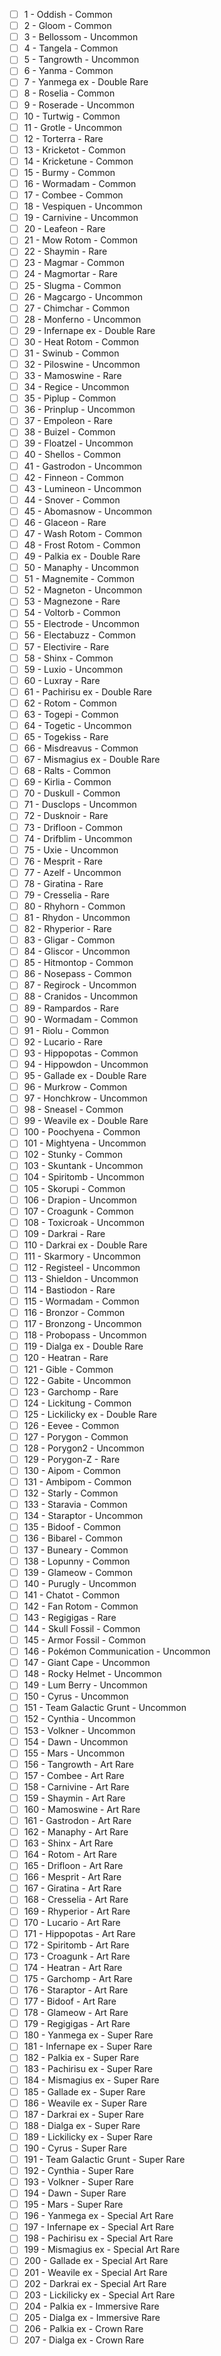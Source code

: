 - [ ] 1 - Oddish - Common 
- [ ] 2 - Gloom - Common 
- [ ] 3 - Bellossom - Uncommon 
- [ ] 4 - Tangela - Common 
- [ ] 5 - Tangrowth - Uncommon 
- [ ] 6 - Yanma - Common 
- [ ] 7 - Yanmega ex - Double Rare 
- [ ] 8 - Roselia - Common 
- [ ] 9 - Roserade - Uncommon 
- [ ] 10 - Turtwig - Common 
- [ ] 11 - Grotle - Uncommon 
- [ ] 12 - Torterra - Rare 
- [ ] 13 - Kricketot - Common 
- [ ] 14 - Kricketune - Common 
- [ ] 15 - Burmy - Common 
- [ ] 16 - Wormadam - Common 
- [ ] 17 - Combee - Common 
- [ ] 18 - Vespiquen - Uncommon 
- [ ] 19 - Carnivine - Uncommon 
- [ ] 20 - Leafeon - Rare 
- [ ] 21 - Mow Rotom - Common 
- [ ] 22 - Shaymin - Rare 
- [ ] 23 - Magmar - Common 
- [ ] 24 - Magmortar - Rare 
- [ ] 25 - Slugma - Common 
- [ ] 26 - Magcargo - Uncommon 
- [ ] 27 - Chimchar - Common 
- [ ] 28 - Monferno - Uncommon 
- [ ] 29 - Infernape ex - Double Rare 
- [ ] 30 - Heat Rotom - Common 
- [ ] 31 - Swinub - Common 
- [ ] 32 - Piloswine - Uncommon 
- [ ] 33 - Mamoswine - Rare 
- [ ] 34 - Regice - Uncommon 
- [ ] 35 - Piplup - Common 
- [ ] 36 - Prinplup - Uncommon 
- [ ] 37 - Empoleon - Rare 
- [ ] 38 - Buizel - Common 
- [ ] 39 - Floatzel - Uncommon 
- [ ] 40 - Shellos - Common 
- [ ] 41 - Gastrodon - Uncommon 
- [ ] 42 - Finneon - Common 
- [ ] 43 - Lumineon - Uncommon 
- [ ] 44 - Snover - Common 
- [ ] 45 - Abomasnow - Uncommon 
- [ ] 46 - Glaceon - Rare 
- [ ] 47 - Wash Rotom - Common 
- [ ] 48 - Frost Rotom - Common 
- [ ] 49 - Palkia ex - Double Rare 
- [ ] 50 - Manaphy - Uncommon 
- [ ] 51 - Magnemite - Common 
- [ ] 52 - Magneton - Uncommon 
- [ ] 53 - Magnezone - Rare 
- [ ] 54 - Voltorb - Common 
- [ ] 55 - Electrode - Uncommon 
- [ ] 56 - Electabuzz - Common 
- [ ] 57 - Electivire - Rare 
- [ ] 58 - Shinx - Common 
- [ ] 59 - Luxio - Uncommon 
- [ ] 60 - Luxray - Rare 
- [ ] 61 - Pachirisu ex - Double Rare 
- [ ] 62 - Rotom - Common 
- [ ] 63 - Togepi - Common 
- [ ] 64 - Togetic - Uncommon 
- [ ] 65 - Togekiss - Rare 
- [ ] 66 - Misdreavus - Common 
- [ ] 67 - Mismagius ex - Double Rare 
- [ ] 68 - Ralts - Common 
- [ ] 69 - Kirlia - Common 
- [ ] 70 - Duskull - Common 
- [ ] 71 - Dusclops - Uncommon 
- [ ] 72 - Dusknoir - Rare 
- [ ] 73 - Drifloon - Common 
- [ ] 74 - Drifblim - Uncommon 
- [ ] 75 - Uxie - Uncommon 
- [ ] 76 - Mesprit - Rare 
- [ ] 77 - Azelf - Uncommon 
- [ ] 78 - Giratina - Rare 
- [ ] 79 - Cresselia - Rare 
- [ ] 80 - Rhyhorn - Common 
- [ ] 81 - Rhydon - Uncommon 
- [ ] 82 - Rhyperior - Rare 
- [ ] 83 - Gligar - Common 
- [ ] 84 - Gliscor - Uncommon 
- [ ] 85 - Hitmontop - Common 
- [ ] 86 - Nosepass - Common 
- [ ] 87 - Regirock - Uncommon 
- [ ] 88 - Cranidos - Uncommon 
- [ ] 89 - Rampardos - Rare 
- [ ] 90 - Wormadam - Common 
- [ ] 91 - Riolu - Common 
- [ ] 92 - Lucario - Rare 
- [ ] 93 - Hippopotas - Common 
- [ ] 94 - Hippowdon - Uncommon 
- [ ] 95 - Gallade ex - Double Rare 
- [ ] 96 - Murkrow - Common 
- [ ] 97 - Honchkrow - Uncommon 
- [ ] 98 - Sneasel - Common 
- [ ] 99 - Weavile ex - Double Rare 
- [ ] 100 - Poochyena - Common 
- [ ] 101 - Mightyena - Uncommon 
- [ ] 102 - Stunky - Common 
- [ ] 103 - Skuntank - Uncommon 
- [ ] 104 - Spiritomb - Uncommon 
- [ ] 105 - Skorupi - Common 
- [ ] 106 - Drapion - Uncommon 
- [ ] 107 - Croagunk - Common 
- [ ] 108 - Toxicroak - Uncommon 
- [ ] 109 - Darkrai - Rare 
- [ ] 110 - Darkrai ex - Double Rare 
- [ ] 111 - Skarmory - Uncommon 
- [ ] 112 - Registeel - Uncommon 
- [ ] 113 - Shieldon - Uncommon 
- [ ] 114 - Bastiodon - Rare 
- [ ] 115 - Wormadam - Common 
- [ ] 116 - Bronzor - Common 
- [ ] 117 - Bronzong - Uncommon 
- [ ] 118 - Probopass - Uncommon 
- [ ] 119 - Dialga ex - Double Rare 
- [ ] 120 - Heatran - Rare 
- [ ] 121 - Gible - Common 
- [ ] 122 - Gabite - Uncommon 
- [ ] 123 - Garchomp - Rare 
- [ ] 124 - Lickitung - Common 
- [ ] 125 - Lickilicky ex - Double Rare 
- [ ] 126 - Eevee - Common 
- [ ] 127 - Porygon - Common 
- [ ] 128 - Porygon2 - Uncommon 
- [ ] 129 - Porygon-Z - Rare 
- [ ] 130 - Aipom - Common 
- [ ] 131 - Ambipom - Common 
- [ ] 132 - Starly - Common 
- [ ] 133 - Staravia - Common 
- [ ] 134 - Staraptor - Uncommon 
- [ ] 135 - Bidoof - Common 
- [ ] 136 - Bibarel - Common 
- [ ] 137 - Buneary - Common 
- [ ] 138 - Lopunny - Common 
- [ ] 139 - Glameow - Common 
- [ ] 140 - Purugly - Uncommon 
- [ ] 141 - Chatot - Common 
- [ ] 142 - Fan Rotom - Common 
- [ ] 143 - Regigigas - Rare 
- [ ] 144 - Skull Fossil - Common 
- [ ] 145 - Armor Fossil - Common 
- [ ] 146 - Pokémon Communication - Uncommon 
- [ ] 147 - Giant Cape - Uncommon 
- [ ] 148 - Rocky Helmet - Uncommon 
- [ ] 149 - Lum Berry - Uncommon 
- [ ] 150 - Cyrus - Uncommon 
- [ ] 151 - Team Galactic Grunt - Uncommon 
- [ ] 152 - Cynthia - Uncommon 
- [ ] 153 - Volkner - Uncommon 
- [ ] 154 - Dawn - Uncommon 
- [ ] 155 - Mars - Uncommon 
- [ ] 156 - Tangrowth - Art Rare 
- [ ] 157 - Combee - Art Rare 
- [ ] 158 - Carnivine - Art Rare 
- [ ] 159 - Shaymin - Art Rare 
- [ ] 160 - Mamoswine - Art Rare 
- [ ] 161 - Gastrodon - Art Rare 
- [ ] 162 - Manaphy - Art Rare 
- [ ] 163 - Shinx - Art Rare 
- [ ] 164 - Rotom - Art Rare 
- [ ] 165 - Drifloon - Art Rare 
- [ ] 166 - Mesprit - Art Rare 
- [ ] 167 - Giratina - Art Rare 
- [ ] 168 - Cresselia - Art Rare 
- [ ] 169 - Rhyperior - Art Rare 
- [ ] 170 - Lucario - Art Rare 
- [ ] 171 - Hippopotas - Art Rare 
- [ ] 172 - Spiritomb - Art Rare 
- [ ] 173 - Croagunk - Art Rare 
- [ ] 174 - Heatran - Art Rare 
- [ ] 175 - Garchomp - Art Rare 
- [ ] 176 - Staraptor - Art Rare 
- [ ] 177 - Bidoof - Art Rare 
- [ ] 178 - Glameow - Art Rare 
- [ ] 179 - Regigigas - Art Rare 
- [ ] 180 - Yanmega ex - Super Rare 
- [ ] 181 - Infernape ex - Super Rare 
- [ ] 182 - Palkia ex - Super Rare 
- [ ] 183 - Pachirisu ex - Super Rare 
- [ ] 184 - Mismagius ex - Super Rare 
- [ ] 185 - Gallade ex - Super Rare 
- [ ] 186 - Weavile ex - Super Rare 
- [ ] 187 - Darkrai ex - Super Rare 
- [ ] 188 - Dialga ex - Super Rare 
- [ ] 189 - Lickilicky ex - Super Rare 
- [ ] 190 - Cyrus - Super Rare 
- [ ] 191 - Team Galactic Grunt - Super Rare 
- [ ] 192 - Cynthia - Super Rare 
- [ ] 193 - Volkner - Super Rare 
- [ ] 194 - Dawn - Super Rare 
- [ ] 195 - Mars - Super Rare 
- [ ] 196 - Yanmega ex - Special Art Rare 
- [ ] 197 - Infernape ex - Special Art Rare 
- [ ] 198 - Pachirisu ex - Special Art Rare 
- [ ] 199 - Mismagius ex - Special Art Rare 
- [ ] 200 - Gallade ex - Special Art Rare 
- [ ] 201 - Weavile ex - Special Art Rare 
- [ ] 202 - Darkrai ex - Special Art Rare 
- [ ] 203 - Lickilicky ex - Special Art Rare 
- [ ] 204 - Palkia ex - Immersive Rare 
- [ ] 205 - Dialga ex - Immersive Rare 
- [ ] 206 - Palkia ex - Crown Rare 
- [ ] 207 - Dialga ex - Crown Rare 
